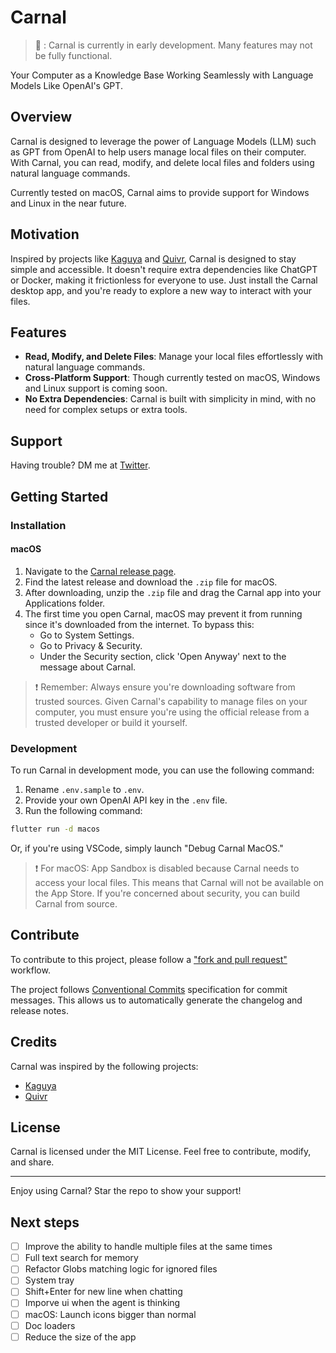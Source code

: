 # Carnal
> 🚧 : Carnal is currently in early development. Many features may not be fully functional.

Your Computer as a Knowledge Base Working Seamlessly with Language Models Like OpenAI's GPT.

## Overview
Carnal is designed to leverage the power of Language Models (LLM) such as GPT from OpenAI to help users manage local files on their computer. With Carnal, you can read, modify, and delete local files and folders using natural language commands.

Currently tested on macOS, Carnal aims to provide support for Windows and Linux in the near future.

## Motivation
Inspired by projects like [Kaguya](https://github.com/ykdojo/kaguya) and [Quivr](https://github.com/StanGirard/quivr), Carnal is designed to stay simple and accessible. It doesn't require extra dependencies like ChatGPT or Docker, making it frictionless for everyone to use. Just install the Carnal desktop app, and you're ready to explore a new way to interact with your files.

## Features
- **Read, Modify, and Delete Files**: Manage your local files effortlessly with natural language commands.
- **Cross-Platform Support**: Though currently tested on macOS, Windows and Linux support is coming soon.
- **No Extra Dependencies**: Carnal is built with simplicity in mind, with no need for complex setups or extra tools.
  
## Support

Having trouble? DM me at [Twitter](https://twitter.com/derekxinzhewang).

## Getting Started
### Installation
#### macOS

1. Navigate to the [Carnal release page](https://github.com/Derek-X-Wang/carnal/releases).
2. Find the latest release and download the `.zip` file for macOS.
3. After downloading, unzip the `.zip` file and drag the Carnal app into your Applications folder.
4. The first time you open Carnal, macOS may prevent it from running since it's downloaded from the internet. To bypass this:
   - Go to System Settings.
   - Go to Privacy & Security.
   - Under the Security section, click 'Open Anyway' next to the message about Carnal.

> ❗️ Remember: Always ensure you're downloading software from trusted sources. Given Carnal's capability to manage files on your computer, you must ensure you're using the official release from a trusted developer or build it yourself.

### Development
To run Carnal in development mode, you can use the following command:
1. Rename `.env.sample` to `.env`.
2. Provide your own OpenAI API key in the `.env` file.
3. Run the following command:

```bash
flutter run -d macos
```

Or, if you're using VSCode, simply launch "Debug Carnal MacOS."

> ❗️ For macOS: App Sandbox is disabled because Carnal needs to access your local files. This means that Carnal will not be available on the App Store. If you're concerned about security, you can build Carnal from source.

## Contribute
To contribute to this project, please follow a
["fork and pull request"](https://github.com/firstcontributions/first-contributions) workflow.

The project follows [Conventional Commits](https://www.conventionalcommits.org/) specification for commit messages.
This allows us to automatically generate the changelog and release notes.

## Credits
Carnal was inspired by the following projects:
- [Kaguya](https://github.com/ykdojo/kaguya)
- [Quivr](https://github.com/StanGirard/quivr)

## License
Carnal is licensed under the MIT License. Feel free to contribute, modify, and share.

---
Enjoy using Carnal? Star the repo to show your support!

## Next steps
- [ ] Improve the ability to handle multiple files at the same times
- [ ] Full text search for memory
- [ ] Refactor Globs matching logic for ignored files
- [ ] System tray
- [ ] Shift+Enter for new line when chatting
- [ ] Imporve ui when the agent is thinking
- [ ] macOS: Launch icons bigger than normal
- [ ] Doc loaders
- [ ] Reduce the size of the app